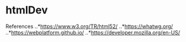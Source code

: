 # htmlDev

 References
..*https://www.w3.org/TR/html52/
..*https://whatwg.org/
..*https://webplatform.github.io/
..*https://developer.mozilla.org/en-US/
